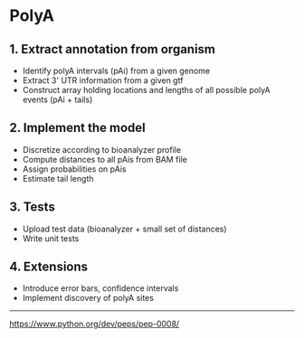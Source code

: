 # PolyA

## 1. Extract annotation from organism
* Identify polyA intervals (pAi) from a given genome
* Extract 3' UTR information from a given gtf 
* Construct array holding locations and lengths of all possible polyA events (pAi + tails)

## 2. Implement the model
* Discretize according to bioanalyzer profile
* Compute distances to all pAis from BAM file
* Assign probabilities on pAis
* Estimate tail length

## 3. Tests
* Upload test data (bioanalyzer + small set of distances)
* Write unit tests

## 4. Extensions
* Introduce error bars, confidence intervals
* Implement discovery of polyA sites

---
https://www.python.org/dev/peps/pep-0008/

